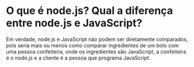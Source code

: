 # O que é node.js? Qual a diferença entre node.js e JavaScript?

Em verdade, node.js e JavaScript não podem ser diretamente comparados, pois seria mais ou menos como comparar ingredientes de um bolo com uma pessoa confeiteira, onde os ingredientes são JavaScript, a confeiteira é o node.js e a cliente é a pessoa que programa JavaScript.

